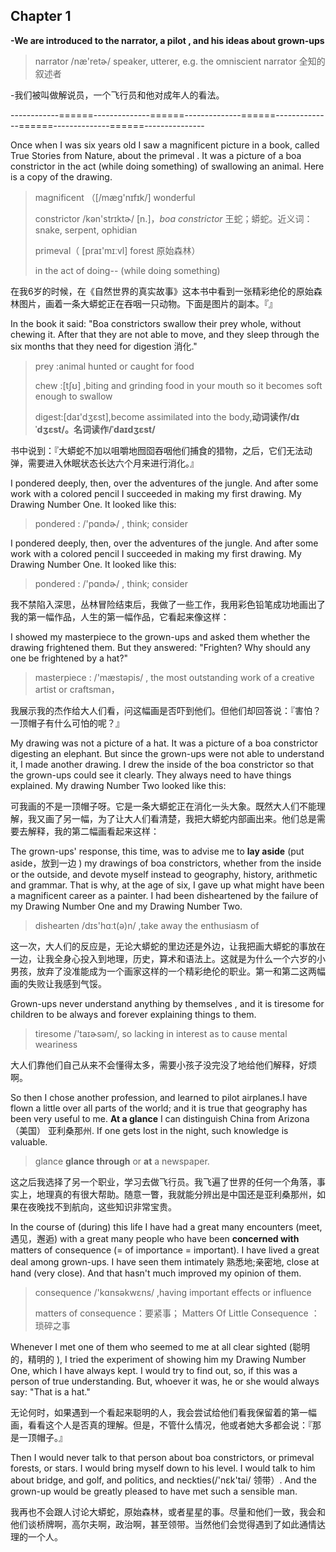 ## Chapter 1

**-We are introduced to the narrator, a pilot , and his ideas about grown-ups**

> narrator  /næ'retɚ/  speaker, utterer, e.g. the omniscient narrator  全知的叙述者

-我们被叫做解说员，一个飞行员和他对成年人的看法。

------------======--------------======--------------======--------------======--------------======---------------

Once when I was six years old I saw a magnificent picture in a book, called True Stories from Nature, about the primeval . It was a picture of a boa constrictor in the act (while doing something)  of swallowing an animal. Here is a copy of the drawing.

> magnificent （[/mæɡ'nɪfɪk/]  wonderful
>
>  constrictor /kən'strɪktɚ/  [n.]，*boa constrictor*  王蛇；蟒蛇。近义词： snake, serpent, ophidian
>
> primeval（ [praɪ'mɪːvl] forest 原始森林）
>
> in the act  of doing-- (while doing something) 

在我6岁的时候，在《自然世界的真实故事》这本书中看到一张精彩绝伦的原始森林图片，画着一条大蟒蛇正在吞咽一只动物。下面是图片的副本。『』

In the book it said: "Boa constrictors swallow their prey whole, without chewing it. After that they are not able to move, and they sleep through the six months that they need for digestion 消化." 

>  prey :animal hunted or caught for food
>
> chew :[tʃʊ] ,biting and grinding food in your mouth so it becomes soft enough to swallow
>
> digest:[daɪ'dʒɛst],become assimilated into the body,**动词读作/dɪˈdʒɛst/。名词读作/ˈdaɪdʒɛst/**

书中说到：『大蟒蛇不加以咀嚼地囫囵吞咽他们捕食的猎物，之后，它们无法动弹，需要进入休眠状态长达六个月来进行消化。』

I pondered deeply, then, over the adventures of the jungle. And after some work with a colored pencil I succeeded in making my first drawing. My Drawing Number One. It looked like this: 

> pondered : /'pɑndɚ/ , think; consider

I pondered deeply, then, over the adventures of the jungle. And after some work with a colored pencil I succeeded in making my first drawing. My Drawing Number One. It looked like this: 

> pondered : /'pɑndɚ/ , think; consider

我不禁陷入深思，丛林冒险结束后，我做了一些工作，我用彩色铅笔成功地画出了我的第一幅作品，人生的第一幅作品，它看起来像这样：

I showed my masterpiece to the grown-ups and asked them whether the drawing frightened them. But they answered: "Frighten? Why should any one be frightened by a hat?"

> masterpiece : /'mæstəpis/  , the most outstanding work of a creative artist or craftsman， 

我展示我的杰作给大人们看，问这幅画是否吓到他们。但他们却回答说：『害怕？一顶帽子有什么可怕的呢？』

My drawing was not a picture of a hat. It was a picture of a boa constrictor digesting an elephant. But since the grown-ups were not able to understand it, I made another drawing. I drew the inside of the boa constrictor so that the grown-ups could see it clearly. They always need to have things explained. My drawing Number Two looked like this: 

可我画的不是一顶帽子呀。它是一条大蟒蛇正在消化一头大象。既然大人们不能理解，我又画了另一幅，为了让大人们看清楚，我把大蟒蛇内部画出来。他们总是需要去解释，我的第二幅画看起来这样：

The grown-ups' response, this time, was to advise me to **lay aside** (put aside，放到一边 ) my drawings of boa constrictors, whether from the inside or the outside, and devote myself instead to geography, history, arithmetic and grammar. That is why, at the age of six, I gave up what might have been a magnificent career as a painter. I had been disheartened by the failure of my Drawing Number One and my Drawing Number Two.

> dishearten   /dɪs'hɑːt(ə)n/ ,take away the enthusiasm of

这一次，大人们的反应是，无论大蟒蛇的里边还是外边，让我把画大蟒蛇的事放在一边，让我全身心投入到地理，历史，算术和语法上。这就是为什么一个六岁的小男孩，放弃了没准能成为一个画家这样的一个精彩绝伦的职业。第一和第二这两幅画的失败让我感到气馁。

Grown-ups never understand anything by themselves , and it is tiresome for children to be always and forever explaining things to them.

> tiresome  /'taɪɚsəm/, so lacking in interest as to cause mental weariness

大人们靠他们自己从来不会懂得太多，需要小孩子没完没了地给他们解释，好烦啊。

So then I chose another profession, and learned to pilot airplanes.I have flown a little over all parts of the world; and it is true that geography has been very useful to me. **At a glance** I can distinguish China from Arizona（美国） 亚利桑那州. If one gets lost in the night, such knowledge is valuable.

> glance  **glance through** or **at** a newspaper.

这之后我选择了另一个职业，学习去做飞行员。我飞遍了世界的任何一个角落，事实上，地理真的有很大帮助。随意一瞥，我就能分辨出是中国还是亚利桑那州，如果在夜晚找不到航向，这些知识非常宝贵。

In the course of (during) this life I have had a great many encounters (meet, 遇见，邂逅) with a great many people who have been **concerned with** matters of consequence (= of importance = important). I have lived a great deal among grown-ups. I have seen them intimately 熟悉地;亲密地, close at hand (very close). And that hasn't much improved my opinion of them.

> consequence  /'kɑnsəkwɛns/ ,having important effects or influence
>
> matters of consequence：要紧事； Matters Of Little Consequence ：琐碎之事



Whenever I met one of them who seemed to me at all clear sighted (聪明的，精明的 ), I tried the experiment of showing him my Drawing Number One, which I have always kept. I would try to find out, so, if this was a person of true understanding. But, whoever it was, he or she would always say: "That is a hat."

无论何时，如果遇到一个看起来聪明的人，我会尝试给他们看我保留着的第一幅画，看看这个人是否真的理解。但是，不管什么情况，他或者她大多都会说：『那是一顶帽子。』

Then I would never talk to that person about boa constrictors, or primeval forests, or stars. I would bring myself down to his level. I would talk to him about bridge, and golf, and politics, and neckties(/'nɛk'tai/ 领带）. And the grown-up would be greatly pleased to have met such a sensible man. 

我再也不会跟人讨论大蟒蛇，原始森林，或者星星的事。尽量和他们一致，我会和他们谈桥牌啊，高尔夫啊，政治啊，甚至领带。当然他们会觉得遇到了如此通情达理的一个人。
